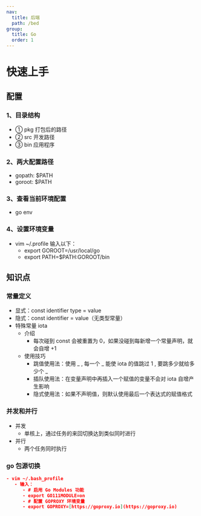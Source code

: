 ```yaml
---
nav:
  title: 后端
  path: /bed
group:
  title: Go
  order: 1
---
```


# 快速上手

## 配置
### 1、目录结构

   - ① pkg 打包后的路径
   - ② src 开发路径
   - ③ bin 应用程序
### 2、两大配置路径

   - gopath: $PATH
   - goroot: $PATH
### 3、查看当前环境配置

   - go env
### 4、设置环境变量

   - vim ~/.profile 输入以下：
      - export GOROOT=/usr/local/go
      - export PATH=$PATH:GOROOT/bin
## 知识点
### 常量定义

   - 显式：const identifier type = value
   - 隐式：const identifier = value（无类型常量）
   - 特殊常量 iota
      - 介绍
         - 每次碰到 const 会被重置为 0，如果没碰到每新增一个常量声明，就会自增 +1
      - 使用技巧
         - 跳值使用法：使用 _ , 每一个 _ 能使 iota 的值跳过 1 , 要跳多少就给多少个 _
         - 插队使用法：在变量声明中再插入一个赋值的变量不会对 iota 自增产生影响
         - 隐式使用法：如果不声明值，则默认使用最后一个表达式的赋值格式
### 并发和并行

   - 并发
      - 单核上，通过任务的来回切换达到类似同时进行
   - 并行
      - 两个任务同时执行
### go 包源切换

```json
- vim ~/.bash_profile
   - 输入：
      - # 启用 Go Modules 功能
      - export GO111MODULE=on
      - # 配置 GOPROXY 环境变量
      - export GOPROXY=[https://goproxy.io](https://goproxy.io)
```
